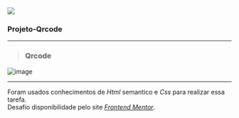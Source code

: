 <img src="https://img.shields.io/badge/Projec.-Qrcode-blue?style=plastic&logo=appveyor"/>

### Projeto-Qrcode

---

>### Qrcode 

![image](https://user-images.githubusercontent.com/119053161/224443545-7bc06cc7-202c-4fca-920b-f11f9454b0cf.png)

---

Foram usados conhecimentos de _Html_ semantico e _Css_ para realizar essa tarefa. <br>
Desafio disponibilidade pelo site <a href="frontendmentor.io">_Frontend Mentor_</a>.

